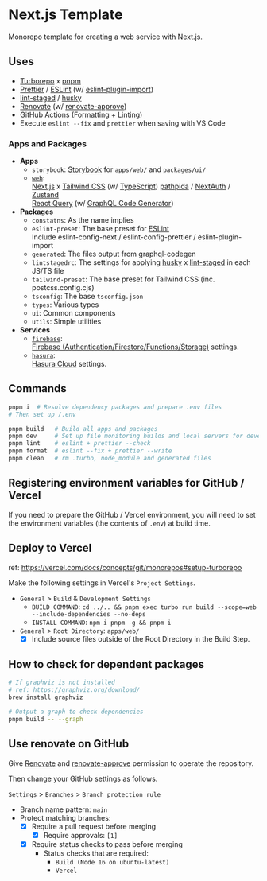 # Next.js Template

Monorepo template for creating a web service with Next.js.

## Uses

- [Turborepo](https://turborepo.org/) x [pnpm](https://pnpm.io/)
- [Prettier](https://prettier.io/) / [ESLint](https://eslint.org/) (w/ [eslint-plugin-import](https://github.com/import-js/eslint-plugin-import))
- [lint-staged](https://github.com/okonet/lint-staged) / [husky](https://github.com/typicode/husky)
- [Renovate](https://www.whitesourcesoftware.com/free-developer-tools/renovate/) (w/ [renovate-approve](https://github.com/apps/renovate-approve))
- GitHub Actions (Formatting + Linting)
- Execute `eslint --fix` and `prettier` when saving with VS Code

### Apps and Packages

- **Apps**
  - `storybook`: [Storybook](https://storybook.js.org/) for `apps/web/` and `packages/ui/`
  - [`web`](./apps/web/README.md):  
    [Next.js](https://nextjs.org/) x [Tailwind CSS](https://tailwindcss.com/) (w/ [TypeScript](https://www.typescriptlang.org/))
    [pathpida](https://github.com/aspida/pathpida) / [NextAuth](https://next-auth.js.org/) / [Zustand](https://github.com/pmndrs/zustand)  
    [React Query](https://react-query.tanstack.com/) (w/ [GraphQL Code Generator](https://www.graphql-code-generator.com/))
- **Packages**
  - `constatns`: As the name implies
  - `eslint-preset`: The base preset for [ESLint](https://eslint.org/)  
    Include eslint-config-next / eslint-config-prettier / eslint-plugin-import
  - `generated`: The files output from graphql-codegen
  - `lintstagedrc`: The settings for applying [husky](https://github.com/typicode/husky) x [lint-staged](https://github.com/okonet/lint-staged) in each JS/TS file
  - `tailwind-preset`: The base preset for Tailwind CSS (inc. postcss.config.cjs)
  - `tsconfig`: The base `tsconfig.json`
  - `types`: Various types
  - `ui`: Common components
  - `utils`: Simple utilities
- **Services**
  - [`firebase`](./services/firebase/README.md):  
    [Firebase (Authentication/Firestore/Functions/Storage)](https://firebase.google.com/) settings.
  - [`hasura`](./services/hasura/README.md):  
    [Hasura Cloud](https://hasura.io/) settings.

## Commands

```bash
pnpm i  # Resolve dependency packages and prepare .env files
# Then set up /.env

pnpm build   # Build all apps and packages
pnpm dev     # Set up file monitoring builds and local servers for development
pnpm lint    # eslint + prettier --check
pnpm format  # eslint --fix + prettier --write
pnpm clean   # rm .turbo, node_module and generated files
```

## Registering environment variables for GitHub / Vercel

If you need to prepare the GitHub / Vercel environment, you will need to set the environment variables (the contents of `.env`) at build time.

## Deploy to Vercel

ref: https://vercel.com/docs/concepts/git/monorepos#setup-turborepo

Make the following settings in Vercel's `Project Settings`.

- `General` > `Build` & `Development Settings`
  - `BUILD COMMAND`: `cd ../.. && pnpm exec turbo run build --scope=web --include-dependencies --no-deps`
  - `INSTALL COMMAND`: `npm i pnpm -g && pnpm i`
- `General` > `Root Directory`: `apps/web/`
  - [x] Include source files outside of the Root Directory in the Build Step.

## How to check for dependent packages

```bash
# If graphviz is not installed
# ref: https://graphviz.org/download/
brew install graphviz

# Output a graph to check dependencies
pnpm build -- --graph
```

## Use renovate on GitHub

Give [Renovate](https://www.whitesourcesoftware.com/free-developer-tools/renovate/) and [renovate-approve](https://github.com/apps/renovate-approve) permission to operate the repository.

Then change your GitHub settings as follows.

`Settings` > `Branches` > `Branch protection rule`

- Branch name pattern: `main`
- Protect matching branches:
  - [x] Require a pull request before merging
    - [x] Require approvals: `[1]`
  - [x] Require status checks to pass before merging
    - Status checks that are required:
      - `Build (Node 16 on ubuntu-latest)`
      - `Vercel`

